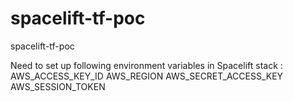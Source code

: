# spacelift-tf-poc
spacelift-tf-poc

Need to set up following environment variables in Spacelift stack :
AWS_ACCESS_KEY_ID
AWS_REGION
AWS_SECRET_ACCESS_KEY
AWS_SESSION_TOKEN
